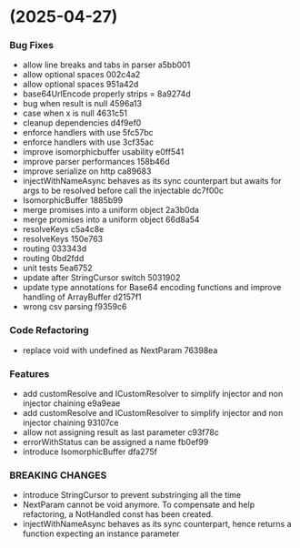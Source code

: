 #  (2025-04-27)


### Bug Fixes

* allow line breaks and tabs in parser a5bb001
* allow optional spaces 002c4a2
* allow optional spaces 951a42d
* base64UrlEncode properly strips = 8a9274d
* bug when result is null 4596a13
* case when x is null 4631c51
* cleanup dependencies d4f9ef0
* enforce handlers with use 5fc57bc
* enforce handlers with use 3cf35ac
* improve isomorphicbuffer usability e0ff541
* improve parser performances 158b46d
* improve serialize on http ca89683
* injectWithNameAsync behaves as its sync counterpart but awaits for args to be resolved before call the injectable dc7f00c
* IsomorphicBuffer 1885b99
* merge promises into a uniform object 2a3b0da
* merge promises into a uniform object 66d8a54
* resolveKeys c5a4c8e
* resolveKeys 150e763
* routing 033343d
* routing 0bd2fdd
* unit tests 5ea6752
* update after StringCursor switch 5031902
* update type annotations for Base64 encoding functions and improve handling of ArrayBuffer d2157f1
* wrong csv parsing f9359c6


### Code Refactoring

* replace void with undefined as NextParam 76398ea


### Features

* add customResolve and ICustomResolver to simplify injector and non injector chaining e9a9eae
* add customResolve and ICustomResolver to simplify injector and non injector chaining 93107ce
* allow not assigning result as last parameter c93f78c
* errorWithStatus can be assigned a name fb0ef99
* introduce IsomorphicBuffer dfa275f


### BREAKING CHANGES

* introduce StringCursor to prevent substringing all the time
* NextParam cannot be void anymore. To compensate and help refactoring, a NotHandled const has been created.
* injectWithNameAsync behaves as its sync counterpart, hence returns a function expecting an instance parameter



